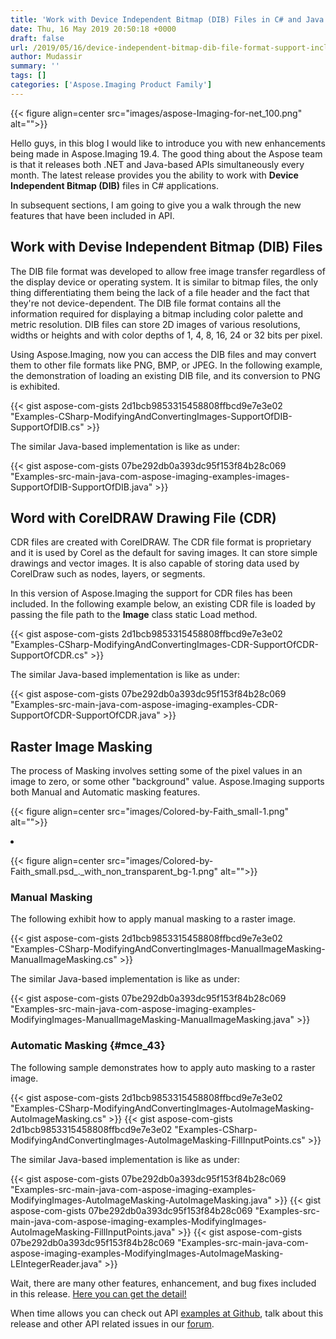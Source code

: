 ```yaml
---
title: 'Work with Device Independent Bitmap (DIB) Files in C# and Java'
date: Thu, 16 May 2019 20:50:18 +0000
draft: false
url: /2019/05/16/device-independent-bitmap-dib-file-format-support-included-in-aspose.imaging-19.4/
author: Mudassir
summary: ''
tags: []
categories: ['Aspose.Imaging Product Family']
---
```




{{< figure align=center src="images/aspose-Imaging-for-net_100.png" alt="">}}


Hello guys, in this blog I would like to introduce you with new enhancements being made in Aspose.Imaging 19.4. The good thing about the Aspose team is that it releases both .NET and Java-based APIs simultaneously every month. The latest release provides you the ability to work with **Device Independent Bitmap (DIB)** files in C# applications.

In subsequent sections, I am going to give you a walk through the new features that have been included in API.

## Work with Devise Independent Bitmap (DIB) Files

The DIB file format was developed to allow free image transfer regardless of the display device or operating system. It is similar to bitmap files, the only thing differentiating them being the lack of a file header and the fact that they're not device-dependent. The DIB file format contains all the information required for displaying a bitmap including color palette and metric resolution. DIB files can store 2D images of various resolutions, widths or heights and with color depths of 1, 4, 8, 16, 24 or 32 bits per pixel.

Using Aspose.Imaging, now you can access the DIB files and may convert them to other file formats like PNG, BMP, or JPEG. In the following example, the demonstration of loading an existing DIB file, and its conversion to PNG is exhibited.

{{< gist aspose-com-gists 2d1bcb9853315458808ffbcd9e7e3e02 "Examples-CSharp-ModifyingAndConvertingImages-SupportOfDIB-SupportOfDIB.cs" >}}

The similar Java-based implementation is like as under:

{{< gist aspose-com-gists 07be292db0a393dc95f153f84b28c069 "Examples-src-main-java-com-aspose-imaging-examples-images-SupportOfDIB-SupportOfDIB.java" >}}

## Word with CorelDRAW Drawing File (CDR)

CDR files are created with CorelDRAW. The CDR file format is proprietary and it is used by Corel as the default for saving images. It can store simple drawings and vector images. It is also capable of storing data used by CorelDraw such as nodes, layers, or segments.

In this version of Aspose.Imaging the support for CDR files has been included. In the following example below, an existing CDR file is loaded by passing the file path to the **Image** class static Load method.

{{< gist aspose-com-gists 2d1bcb9853315458808ffbcd9e7e3e02 "Examples-CSharp-ModifyingAndConvertingImages-CDR-SupportOfCDR-SupportOfCDR.cs" >}}

The similar Java-based implementation is like as under:

{{< gist aspose-com-gists 07be292db0a393dc95f153f84b28c069 "Examples-src-main-java-com-aspose-imaging-examples-CDR-SupportOfCDR-SupportOfCDR.java" >}}

## Raster Image Masking

The process of Masking involves setting some of the pixel values in an image to zero, or some other "background" value. Aspose.Imaging supports both Manual and Automatic masking features.



{{< figure align=center src="images/Colored-by-Faith_small-1.png" alt="">}}
</li><li class="blocks-gallery-item">

{{< figure align=center src="images/Colored-by-Faith_small.psd_._with_non_transparent_bg-1.png" alt="">}}
</li></ul></figure>

### Manual Masking

The following exhibit how to apply manual masking to a raster image.

{{< gist aspose-com-gists 2d1bcb9853315458808ffbcd9e7e3e02 "Examples-CSharp-ModifyingAndConvertingImages-ManualImageMasking-ManualImageMasking.cs" >}}

The similar Java-based implementation is like as under:

{{< gist aspose-com-gists 07be292db0a393dc95f153f84b28c069 "Examples-src-main-java-com-aspose-imaging-examples-ModifyingImages-ManualImageMasking-ManualImageMasking.java" >}}

### Automatic Masking {#mce_43}

The following sample demonstrates how to apply auto masking to a raster image.

{{< gist aspose-com-gists 2d1bcb9853315458808ffbcd9e7e3e02 "Examples-CSharp-ModifyingAndConvertingImages-AutoImageMasking-AutoImageMasking.cs" >}} {{< gist aspose-com-gists 2d1bcb9853315458808ffbcd9e7e3e02 "Examples-CSharp-ModifyingAndConvertingImages-AutoImageMasking-FillInputPoints.cs" >}}

The similar Java-based implementation is like as under:

{{< gist aspose-com-gists 07be292db0a393dc95f153f84b28c069 "Examples-src-main-java-com-aspose-imaging-examples-ModifyingImages-AutoImageMasking-AutoImageMasking.java" >}} {{< gist aspose-com-gists 07be292db0a393dc95f153f84b28c069 "Examples-src-main-java-com-aspose-imaging-examples-ModifyingImages-AutoImageMasking-FillInputPoints.java" >}} {{< gist aspose-com-gists 07be292db0a393dc95f153f84b28c069 "Examples-src-main-java-com-aspose-imaging-examples-ModifyingImages-AutoImageMasking-LEIntegerReader.java" >}}

Wait, there are many other features, enhancement, and bug fixes included in this release. [Here you can get the detail!][1]

When time allows you can check out API [examples at Github][2], talk about this release and other API related issues in our [forum][3].




[1]: https://docs.aspose.com/display/imagingnet/Aspose.Imaging+for+.NET+19.4+-+Release+Notes
[2]: https://github.com/aspose-imaging/
[3]: https://forum.aspose.com/c/imaging




